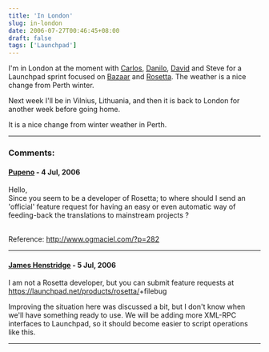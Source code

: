 ```yaml
---
title: 'In London'
slug: in-london
date: 2006-07-27T00:46:45+08:00
draft: false
tags: ['Launchpad']
---
```


I\'m in London at the moment with
[Carlos](http://carlos.pemas.net/blog),
[Danilo](http://danilo.segan.org/blog/),
[David](http://www.ddaa.net/blog/) and Steve for a Launchpad sprint
focused on [Bazaar](http://www.bazaar-vcs.org/) and
[Rosetta](https://launchpad.net/rosetta). The weather is a nice change
from Perth winter.

Next week I\'ll be in Vilnius, Lithuania, and then it is back to London
for another week before going home.

It is a nice change from winter weather in Perth.

---
### Comments:
#### [Pupeno](http://pupeno.com) - <time datetime="2006-07-27 19:02:20">4 Jul, 2006</time>

Hello,\
Since you seem to be a developer of Rosetta; to where should I send an
\'official\' feature request for having an easy or even automatic way of
feeding-back the translations to mainstream projects ?

\
Reference: <http://www.ogmaciel.com/?p=282>

---
#### [James Henstridge](http://blogs.gnome.org/jamesh) - <time datetime="2006-07-28 08:05:22">5 Jul, 2006</time>

I am not a Rosetta developer, but you can submit feature requests at
<https://launchpad.net/products/rosetta/>+filebug

Improving the situation here was discussed a bit, but I don\'t know when
we\'ll have something ready to use. We will be adding more XML-RPC
interfaces to Launchpad, so it should become easier to script operations
like this.

---
